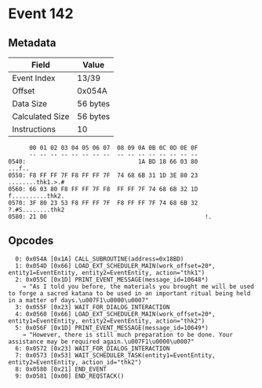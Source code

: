 # Event 142

## Metadata

| Field           | Value    |
|-----------------|----------|
| Event Index     | 13/39    |
| Offset          | 0x054A   |
| Data Size       | 56 bytes |
| Calculated Size | 56 bytes |
| Instructions    | 10       |

```
      00 01 02 03 04 05 06 07  08 09 0A 0B 0C 0D 0E 0F
      -- -- -- -- -- -- -- --  -- -- -- -- -- -- -- --
0540:                                1A BD 18 66 03 80            ...f..
0550: F8 FF FF 7F F8 FF FF 7F  74 68 6B 31 1D 3E 80 23  ........thk1.>.#
0560: 66 03 80 F8 FF FF 7F F8  FF FF 7F 74 68 6B 32 1D  f..........thk2.
0570: 3F 80 23 53 F8 FF FF 7F  F8 FF FF 7F 74 68 6B 32  ?.#S........thk2
0580: 21 00                                             !.              
```

## Opcodes

```
  0: 0x054A [0x1A] CALL_SUBROUTINE(address=0x18BD)
  1: 0x054D [0x66] LOAD_EXT_SCHEDULER_MAIN(work_offset=20*, entity1=EventEntity, entity2=EventEntity, action="thk1")
  2: 0x055C [0x1D] PRINT_EVENT_MESSAGE(message_id=10648*)
    → "As I told you before, the materials you brought me will be used to forge a sacred katana to be used in an important ritual being held in a matter of days.\u007F1\u0000\u0007"
  3: 0x055F [0x23] WAIT_FOR_DIALOG_INTERACTION
  4: 0x0560 [0x66] LOAD_EXT_SCHEDULER_MAIN(work_offset=20*, entity1=EventEntity, entity2=EventEntity, action="thk2")
  5: 0x056F [0x1D] PRINT_EVENT_MESSAGE(message_id=10649*)
    → "However, there is still much preparation to be done. Your assistance may be required again.\u007F1\u0000\u0007"
  6: 0x0572 [0x23] WAIT_FOR_DIALOG_INTERACTION
  7: 0x0573 [0x53] WAIT_SCHEDULER_TASK(entity1=EventEntity, entity2=EventEntity, action_id="thk2")
  8: 0x0580 [0x21] END_EVENT
  9: 0x0581 [0x00] END_REQSTACK()
```

